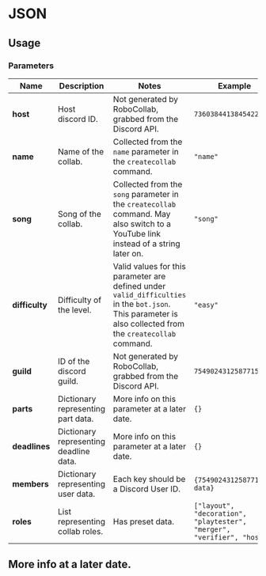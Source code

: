 # JSON

## Usage
### Parameters
|Name|Description|Notes|Example|
|---|---|---|---|
|**host**|Host discord ID.|Not generated by RoboCollab, grabbed from the Discord API.|`736038441384542268`|
|**name**|Name of the collab.|Collected from the `name` parameter in the `createcollab` command.|`"name"`|
|**song**|Song of the collab.|Collected from the `song` parameter in the `createcollab` command. May also switch to a YouTube link instead of a string later on.|`"song"`|
|**difficulty**|Difficulty of the level.|Valid values for this parameter are defined under `valid_difficulties` in the `bot.json`. This parameter is also collected from the `createcollab` command.|`"easy"`|
|**guild**|ID of the discord guild.|Not generated by RoboCollab, grabbed from the Discord API.|`754902431258771567`|
|**parts**|Dictionary representing part data.|More info on this parameter at a later date.|`{}`|
|**deadlines**|Dictionary representing deadline data.|More info on this parameter at a later date.|`{}`|
|**members**|Dictionary representing user data.|Each key should be a Discord User ID.|`{754902431258771567: data}`|
|**roles**|List representing collab roles.|Has preset data.|`["layout", "decoration", "playtester", "merger", "verifier", "host"]`|

## More info at a later date.


